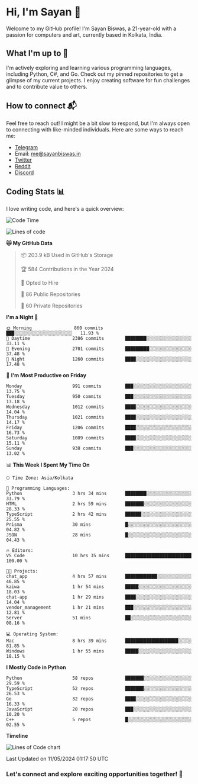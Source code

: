 # Hi, I'm Sayan 👋

Welcome to my GitHub profile! I'm Sayan Biswas, a 21-year-old with a passion for computers and art, currently based in Kolkata, India.

## What I'm up to 🚀

I'm actively exploring and learning various programming languages, including Python, C#, and Go. Check out my pinned repositories to get a glimpse of my current projects. I enjoy creating software for fun challenges and to contribute value to others.

## How to connect 📬

Feel free to reach out! I might be a bit slow to respond, but I'm always open to connecting with like-minded individuals. Here are some ways to reach me:

- [Telegram](https://t.me/dank_as_fuck)
- Email: [me@sayanbiswas.in](mailto:me@sayanbiswas.in)
- [Twitter](https://twitter.com/TheDankDel)
- [Reddit](https://www.reddit.com/user/dank_as_fuck_/)
- [Discord](https://discordapp.com/users/506536929152466945)

## Coding Stats 📊

I love writing code, and here's a quick overview:

<!--START_SECTION:waka-->
![Code Time](http://img.shields.io/badge/Code%20Time-1%2C612%20hrs%2044%20mins-blue)

![Lines of code](https://img.shields.io/badge/From%20Hello%20World%20I%27ve%20Written-5.7%20million%20lines%20of%20code-blue)

**🐱 My GitHub Data** 

> 📦 203.9 kB Used in GitHub's Storage 
 > 
> 🏆 584 Contributions in the Year 2024
 > 
> 💼 Opted to Hire
 > 
> 📜 86 Public Repositories 
 > 
> 🔑 60 Private Repositories 
 > 
**I'm a Night 🦉** 

```text
🌞 Morning                860 commits         ███░░░░░░░░░░░░░░░░░░░░░░   11.93 % 
🌆 Daytime                2386 commits        ████████░░░░░░░░░░░░░░░░░   33.11 % 
🌃 Evening                2701 commits        █████████░░░░░░░░░░░░░░░░   37.48 % 
🌙 Night                  1260 commits        ████░░░░░░░░░░░░░░░░░░░░░   17.48 % 
```
📅 **I'm Most Productive on Friday** 

```text
Monday                   991 commits         ███░░░░░░░░░░░░░░░░░░░░░░   13.75 % 
Tuesday                  950 commits         ███░░░░░░░░░░░░░░░░░░░░░░   13.18 % 
Wednesday                1012 commits        ████░░░░░░░░░░░░░░░░░░░░░   14.04 % 
Thursday                 1021 commits        ████░░░░░░░░░░░░░░░░░░░░░   14.17 % 
Friday                   1206 commits        ████░░░░░░░░░░░░░░░░░░░░░   16.73 % 
Saturday                 1089 commits        ████░░░░░░░░░░░░░░░░░░░░░   15.11 % 
Sunday                   938 commits         ███░░░░░░░░░░░░░░░░░░░░░░   13.02 % 
```


📊 **This Week I Spent My Time On** 

```text
🕑︎ Time Zone: Asia/Kolkata

💬 Programming Languages: 
Python                   3 hrs 34 mins       ████████░░░░░░░░░░░░░░░░░   33.79 % 
HTML                     2 hrs 59 mins       ███████░░░░░░░░░░░░░░░░░░   28.33 % 
TypeScript               2 hrs 42 mins       ██████░░░░░░░░░░░░░░░░░░░   25.55 % 
Prisma                   30 mins             █░░░░░░░░░░░░░░░░░░░░░░░░   04.82 % 
JSON                     28 mins             █░░░░░░░░░░░░░░░░░░░░░░░░   04.43 % 

🔥 Editors: 
VS Code                  10 hrs 35 mins      █████████████████████████   100.00 % 

🐱‍💻 Projects: 
chat_app                 4 hrs 57 mins       ████████████░░░░░░░░░░░░░   46.85 % 
kaiwa                    1 hr 54 mins        █████░░░░░░░░░░░░░░░░░░░░   18.03 % 
chat-app                 1 hr 29 mins        ████░░░░░░░░░░░░░░░░░░░░░   14.04 % 
vendor_management        1 hr 21 mins        ███░░░░░░░░░░░░░░░░░░░░░░   12.81 % 
Server                   51 mins             ██░░░░░░░░░░░░░░░░░░░░░░░   08.16 % 

💻 Operating System: 
Mac                      8 hrs 39 mins       ████████████████████░░░░░   81.85 % 
Windows                  1 hr 55 mins        █████░░░░░░░░░░░░░░░░░░░░   18.15 % 
```

**I Mostly Code in Python** 

```text
Python                   58 repos            ███████░░░░░░░░░░░░░░░░░░   29.59 % 
TypeScript               52 repos            ███████░░░░░░░░░░░░░░░░░░   26.53 % 
Go                       32 repos            ████░░░░░░░░░░░░░░░░░░░░░   16.33 % 
JavaScript               20 repos            ███░░░░░░░░░░░░░░░░░░░░░░   10.20 % 
C++                      5 repos             █░░░░░░░░░░░░░░░░░░░░░░░░   02.55 % 
```



**Timeline**

![Lines of Code chart](https://raw.githubusercontent.com/Dank-del/Dank-del/main/assets/bar_graph.png)


 Last Updated on 11/05/2024 01:17:50 UTC
<!--END_SECTION:waka-->

### Let's connect and explore exciting opportunities together! 🚀

